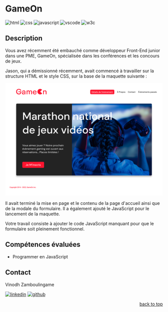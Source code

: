 <a name="readme-top"></a>

# GameOn

![html][html5-badge]
![css][css3-badge]
![javascript][javascript-badge]
![vscode][vscode-badge]
![w3c][w3c-badge]

## Description

Vous avez récemment été embauché comme développeur Front-End junior dans une PME, GameOn, spécialisée dans les conférences et les concours de jeux.

Jason, qui a démissionné récemment, avait commencé à travailler sur la structure HTML et le style CSS, sur la base de la maquette suivante :

![Maquette](./img/maquette.png)

Il avait terminé la mise en page et le contenu de la page d'accueil ainsi que de la modale du formulaire. Il a également ajouté le JavaScript pour le lancement de la maquette.

Votre travail consiste à ajouter le code JavaScript manquant pour que le formulaire soit pleinement fonctionnel.

## Compétences évaluées

- Programmer en JavaScript

## Contact

Vinodh Zamboulingame

[![linkedin][linkedin-badge]][linkedin-url]
[![github][github-badge]][github-url]

<p align="right"><a href="#readme-top">back to top</a></p>

<!-- BADGE LINKS -->

[html5-badge]: https://img.shields.io/badge/HTML5-E34F26?style=for-the-badge&logo=html5&logoColor=white
[css3-badge]: https://img.shields.io/badge/CSS3-1572B6?style=for-the-badge&logo=css3&logoColor=white
[javascript-badge]: https://img.shields.io/badge/JavaScript-323330?style=for-the-badge&logo=javascript&logoColor=F7DF1E
[vscode-badge]: https://img.shields.io/badge/Made%20with-VSCode-1f425f.svg?style=for-the-badge&logoColor=white
[w3c-badge]: https://img.shields.io/w3c-validation/default?style=for-the-badge&logoColor=white&targetUrl=https%3A%2F%2Fgameon-vza.netlify.app
[linkedin-badge]: https://img.shields.io/badge/LinkedIn-0077B5?style=for-the-badge&logo=linkedin&logoColor=white
[linkedin-url]: https://www.linkedin.com/in/vzamboulingame
[github-badge]: https://img.shields.io/badge/GitHub-0a0a0a?style=for-the-badge&logo=github&logoColor=white
[github-url]: https://github.com/vzamboulingame
